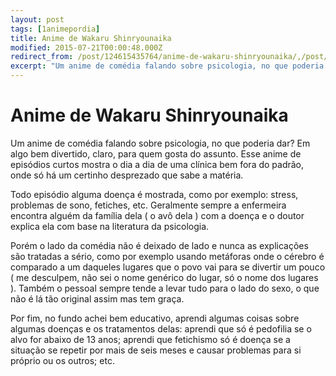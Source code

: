 ```yaml
---
layout: post
tags: [1animepordia]
title: Anime de Wakaru Shinryounaika
modified: 2015-07-21T00:00:48.000Z
redirect_from: /post/124615435764/anime-de-wakaru-shinryounaika/,/post/124615435764/
excerpt: "Um anime de comédia falando sobre psicologia, no que poderia dar? Em algo bem divertido, claro, para quem gosta do assunto. Esse anime de episódios curtos mostra o dia a dia de uma clínica bem fora do padrão, onde só há um certinho desprezado que sabe a matéria."
---
```


Anime de Wakaru Shinryounaika
=============================

Um anime de comédia falando sobre psicologia, no que poderia dar? Em
algo bem divertido, claro, para quem gosta do assunto. Esse anime de
episódios curtos mostra o dia a dia de uma clínica bem fora do padrão,
onde só há um certinho desprezado que sabe a matéria.

Todo episódio alguma doença é mostrada, como por exemplo: stress,
problemas de sono, fetiches, etc. Geralmente sempre a enfermeira
encontra alguém da família dela ( o avô dela ) com a doença e o doutor
explica ela com base na literatura da psicologia.

Porém o lado da comédia não é deixado de lado e nunca as explicações são
tratadas a sério, como por exemplo usando metáforas onde o cérebro é
comparado a um daqueles lugares que o povo vai para se divertir um pouco
( me desculpem, não sei o nome genérico do lugar, só o nome dos lugares
). Também o pessoal sempre tende a levar tudo para o lado do sexo, o que
não é lá tão original assim mas tem graça.

Por fim, no fundo achei bem educativo, aprendi algumas coisas sobre
algumas doenças e os tratamentos delas: aprendi que só é pedofilia se o
alvo for abaixo de 13 anos; aprendi que fetichismo só é doença se a
situação se repetir por mais de seis meses e causar problemas para si
próprio ou os outros; etc.


